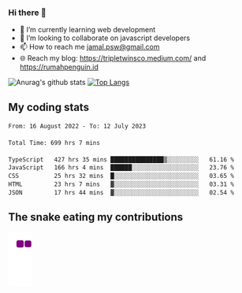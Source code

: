 ### Hi there 👋

<!--
**padepokanpenguin/padepokanpenguin** is a ✨ _special_ ✨ repository because its `README.md` (this file) appears on your GitHub profile.
-->

- 🌱 I’m currently learning  web development
- 👯 I’m looking to collaborate on javascript developers
- 📫 How to reach me jamal.psw@gmail.com
- 🌐 Reach my blog:
   https://tripletwinsco.medium.com/ and
   https://rumahpenguin.id

![Anurag's github stats](https://github-readme-stats.vercel.app/api?username=padepokanpenguin&count_private=true&disable_animations=false&show_icons=true&theme=default)
[![Top Langs](https://github-readme-stats.vercel.app/api/top-langs/?username=padepokanpenguin&theme=default&layout=compact)](https://github.com/padepokanpenguin)

## My coding stats

<!--START_SECTION:waka-->

```txt
From: 16 August 2022 - To: 12 July 2023

Total Time: 699 hrs 7 mins

TypeScript   427 hrs 35 mins ███████████████▒░░░░░░░░░   61.16 %
JavaScript   166 hrs 4 mins  ██████░░░░░░░░░░░░░░░░░░░   23.76 %
CSS          25 hrs 32 mins  █░░░░░░░░░░░░░░░░░░░░░░░░   03.65 %
HTML         23 hrs 7 mins   ▓░░░░░░░░░░░░░░░░░░░░░░░░   03.31 %
JSON         17 hrs 44 mins  ▓░░░░░░░░░░░░░░░░░░░░░░░░   02.54 %
```

<!--END_SECTION:waka-->


## The snake eating my contributions
![snake gif](https://github.com/padepokanpenguin/padepokanpenguin/blob/output/github-contribution-grid-snake.gif)
